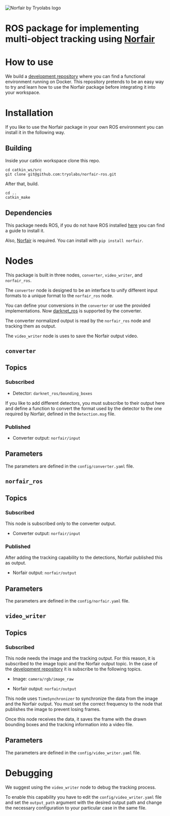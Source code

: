 ![Norfair by Tryolabs logo](https://user-images.githubusercontent.com/67343574/207469518-cb59f59f-6677-4414-acdf-38615dfbd285.png)

# ROS package for implementing multi-object tracking using [Norfair](https://github.com/tryolabs/norfair)

# How to use

We build a [development repository](https://github.com/tryolabs/norfair-ros-dev) where you can find a functional environment running on Docker. This repository pretends to be an easy way to try and learn how to use the Norfair package before integrating it into your workspace.

# Installation

If you like to use the Norfair package in your own ROS environment you can install it in the following way.

## Building

Inside your catkin workspace clone this repo.

```
cd catkin_ws/src
git clone git@github.com:tryolabs/norfair-ros.git
```

After that, build.

```
cd ..
catkin_make
```

## Dependencies

This package needs ROS, if you do not have ROS installed [here](http://wiki.ros.org/ROS/Installation) you can find a guide to install it.

Also, [Norfair](https://github.com/tryolabs/norfair) is required. You can install with `pip install norfair`.

# Nodes

This package is built in three nodes, `converter`, `video_writer`, and `norfair_ros`.

The `converter` node is designed to be an interface to unify different input formats to a unique format to the `norfair_ros` node.

You can define your conversions in the `converter` or use the provided implementations. Now [darknet_ros](https://github.com/leggedrobotics/darknet_ros/tree/master/darknet_ros) is supported by the converter.

The converter normalized output is read by the `norfair_ros` node and tracking them as output.

The `video_writer` node is uses to save the Norfair output video.

## `converter`

## Topics

### Subscribed

- Detector: `darknet_ros/bounding_boxes`

If you like to add different detectors, you must subscribe to their output here and define a function to convert the format used by the detector to the one required by Norfair, defined in the `Detection.msg` file.

### Published

- Converter output: `norfair/input`

## Parameters

The parameters are defined in the `config/converter.yaml` file.

## `norfair_ros`

## Topics

### Subscribed

This node is subscribed only to the converter output.

- Converter output: `norfair/input`

### Published

After adding the tracking capability to the detections, Norfair published this as output.

- Norfair output: `norfair/output`

## Parameters

The parameters are defined in the `config/norfair.yaml` file.

## `video_writer`

## Topics

### Subscribed

This node needs the image and the tracking output. For this reason, it is subscribed to the image topic and the Norfair output topic. In the case of the [development repository](https://github.com/tryolabs/norfair-ros-dev) it is subscribe to the following topics.

- Image: `camera/rgb/image_raw`

- Norfair output: `norfair/output`

This node uses `TimeSynchronizer` to synchronize the data from the image and the Norfair output. You must set the correct frequency to the node that publishes the image to prevent losing frames.

Once this node receives the data, it saves the frame with the drawn bounding boxes and the tracking information into a video file.

## Parameters

The parameters are defined in the `config/video_writer.yaml` file.

# Debugging

We suggest using the `video_writer` node to debug the tracking process.

To enable this capability you have to edit the `config/video_writer.yaml` file and set the `output_path` argument with the desired output path and change the necessary configuration to your particular case in the same file.
